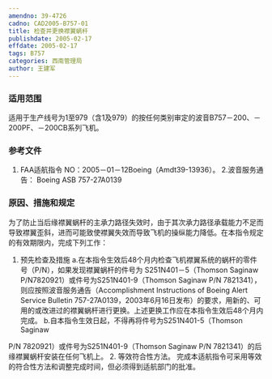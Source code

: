 ```yaml
---
amendno: 39-4726
cadno: CAD2005-B757-01
title: 检查并更换襟翼蜗杆
publishdate: 2005-02-17
effdate: 2005-02-17
tags: B757
categories: 西南管理局
author: 王建军
---
```


### 适用范围 
适用于生产线号为1至979（含1及979）的按任何类别审定的波音B757－200、－200PF、－200CB系列飞机。

<!--more-->
### 参考文件
1. FAA适航指令 NO：2005－01－12Boeing（Amdt39-13936）。 
2.波音服务通告： 
Boeing ASB 757-27A0139 

### 原因、措施和规定 
为了防止当后缘襟翼蜗杆的主承力路径失效时，由于其次承力路径承载能力不足而导致襟翼歪斜，进而可能致使襟翼失效而导致飞机的操纵能力降低。在本指令规定的有效期限内，完成下列工作：  
1.  预先检查及措施 
a.在本指令生效后48个月内检查飞机襟翼系统的蜗杆的零件号（P/N），如果发现襟翼蜗杆的件号为 S251N401－5（Thomson Saginaw P/N7820921）或件号为S251N401-9（Thomson Saginaw  P/N 7821341），则应按照波音服务通告（Accomplishment Instructions of Boeing Alert Service Bulletin 757-27A0139，2003年6月16日发布）的要求，用新的、可用的或改进过的襟翼蜗杆进行更换。上述更换工作应在本指令生效后48个月内完成。 
b.自本指令生效日起，不得再将件号为S251N401-5（Thomson Saginaw 

  
P/N 7820921）或件号为S251N401-9（Thomson Saginaw P/N 7821341）的后缘襟翼蜗杆安装在任何飞机上。 
2.  等效符合性方法。 完成本适航指令可采用等效的符合性方法和调整完成时间，但必须得到适航部门的批准。

